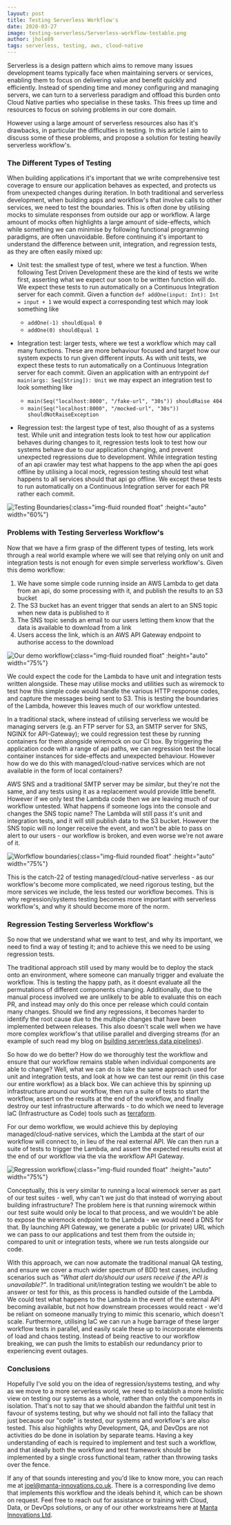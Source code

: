 ```yaml
---
layout: post
title: Testing Serverless Workflow's
date: 2020-03-27
image: testing-serverless/Serverless-workflow-testable.png
author: jhole89
tags: serverless, testing, aws, cloud-native
---
```


Serverless is a design pattern which aims to remove many issues development teams typically face when maintaining 
servers or services, enabling them to focus on delivering value and benefit quickly and efficiently. Instead of spending 
time and money configuring and managing servers, we can turn to a serverless paradigm and offload 
this burden onto Cloud Native parties who specialise in these tasks. This frees up time and resources to focus on solving 
problems in our core domain.

However using a large amount of serverless resources also has it's drawbacks, in particular the difficulties in testing.
In this article I aim to discuss some of these problems, and propose a solution for testing heavily serverless workflow's.

### The Different Types of Testing
When building applications it's important that we write comprehensive test coverage to ensure our application behaves as
expected, and protects us from unexpected changes during iteration. In both traditional and serverless development, 
when building apps and workflow's that involve calls to other services, we need to test the boundaries. This is often 
done by utilising mocks to simulate responses from outside our app or workflow. A large amount of mocks often highlights 
a large amount of side-effects, which while something we can minimise by following functional programming paradigms, are 
often unavoidable. Before continuing it's important to understand the difference between unit, integration, and 
regression tests, as they are often easily mixed up:

* Unit test: the smallest type of test, where we test a function. When following Test Driven Development these are the 
kind of tests we write first, asserting what we expect our soon to be written function will do. We expect these tests 
to run automatically on a Continuous Integration server for each commit. Given a function
`def addOne(input: Int): Int = input + 1` we would expect a corresponding test which may look something like

    * `addOne(-1) shouldEqual 0`
    * `addOne(0) shouldEqual 1`

* Integration test: larger tests, where we test a workflow which may call many functions. These are more behaviour 
focused and target how our system expects to run given different inputs. As with unit tests, we expect these tests to 
run automatically on a Continuous Integration server for each commit. Given an application with an 
entrypoint `def main(args: Seq[String]): Unit` we may expect an integration test to look something like

    * `main(Seq("localhost:8000", "/fake-url", "30s")) shouldRaise 404`
    * `main(Seq("localhost:8000", "/mocked-url", "30s")) shouldNotRaiseException`

* Regression test: the largest type of test, also thought of as a systems test. While unit and integration tests look to 
test how our application behaves during changes to it, regression tests look to test how our systems behave due to our
application changing, and prevent unexpected regressions due to development. While integration testing of an api crawler 
may test what happens to the app when the api goes offline by utilising a local mock, regression testing should test what 
happens to all services should that api go offline. We except these tests to run automatically on a Continuous Integration 
server for each PR rather each commit.

![Testing Boundaries]({{site.baseurl}}/assets/images/blog/testing-serverless/testing-boundaries.png){:class="img-fluid rounded float" :height="auto" width="60%"}

### Problems with Testing Serverless Workflow's
Now that we have a firm grasp of the different types of testing, lets work through a real world example where we will see
that relying only on unit and integration tests is not enough for even simple serverless workflow's. Given this demo
workflow:

 1. We have some simple code running inside an AWS Lambda to get data from an api, do some processing with it, and publish
  the results to an S3 bucket
 2. The S3 bucket has an event trigger that sends an alert to an SNS topic when new data is published to it
 3. The SNS topic sends an email to our users letting them know that the data is available to download from a link
 4. Users access the link, which is an AWS API Gateway endpoint to authorise access to the download
 
![Our demo workflow]({{site.baseurl}}/assets/images/blog/testing-serverless/Serverless-workflow.png){:class="img-fluid rounded float" :height="auto" width="75%"}

We could expect the code for the Lambda to have unit and integration tests written alongside. These may utilise mocks 
and utilities such as wiremock to test how this simple code would handle the various HTTP response codes, and capture 
the messages being sent to S3. This is testing the boundaries of the Lambda, however this leaves much of our workflow 
untested.

In a traditional stack, where instead of utilising serverless we would be managing servers (e.g. an FTP server for 
S3, an SMTP server for SNS, NGINX for API-Gateway); we could regression test these by running containers for them 
alongside wiremock on our CI box. By triggering the application code with a range of api paths, we can regression test 
the local container instances for side-effects and unexpected behaviour. However how do we do this with managed/cloud-native 
services which are not available in the form of local containers?

AWS SNS and a traditional SMTP server may be *similar*, but they're not the same, and any tests using it as a replacement
would provide little benefit. However if we only test the Lambda code then we are leaving much of our workflow untested. 
What happens if someone logs into the console and changes the SNS topic name? The Lambda will still pass it's unit and 
integration tests, and it will still publish data to the S3 bucket. However the SNS topic will no longer receive the 
event, and won't be able to pass on alert to our users - our workflow is broken, and even worse we're not aware of it.

![Worfkflow boundaries]({{site.baseurl}}/assets/images/blog/testing-serverless/Serverless-workflow-testable.png){:class="img-fluid rounded float" :height="auto" width="75%"}

This is the catch-22 of testing managed/cloud-native serverless - as our workflow's become more complicated, we need rigorous testing, 
but the more services we include, the less tested our workflow becomes. This is why regression/systems testing 
becomes more important with serverless workflow's, and why it should become more of the norm.

### Regression Testing Serverless Workflow's
So now that we understand what we want to test, and why its important, we need to find a way of testing it; and to 
achieve this we need to be using regression tests.

The traditional approach still used by many would be to deploy the stack onto an environment, where someone can manually 
trigger and evaluate the workflow. This is testing the happy path, as it doesnt evaluate all the permutations of different 
components changing. Additionally, due to the manual process involved we are unlikely to be able to evaluate this on each
PR, and instead may only do this once per release which could contain many changes. Should we find any regressions, 
it becomes harder to identify the root cause due to the multiple changes that have been implemented between releases. 
This also doesn't scale well when we have more complex workflow's that utilise parallel and diverging streams (for an 
example of such read my blog on [building serverless data pipelines]({{site.baseurl}}/2019/12/22/serverless-big-data-pipelines/)).

So how do we do better? How do we thoroughly test the workflow and ensure that our workflow remains stable when 
individual components are able to change? Well, what we can do is take the same approach used for unit and 
integration tests, and look at how we can test our remit (in this case our entire workflow) as a black box. We can 
achieve this by spinning up infrastructure around our workflow, then run a suite of tests to start the workflow, assert 
on the results at the end of the workflow, and finally destroy our test infrastructure afterwards - to do which we need
to leverage IaC (Infrastructure as Code) tools such as [terraform](https://www.terraform.io/).

For our demo workflow, we would achieve this by deploying managed/cloud-native services, which the Lambda at the start of our 
workflow will connect to, in lieu of the real external API. We can then run a suite of tests to trigger the Lambda, and 
assert the expected results exist at the end of our workflow via the via the workflow API Gateway.

![Regression workflow]({{site.baseurl}}/assets/images/blog/testing-serverless/serverless-workflow-ci.png){:class="img-fluid rounded float" :height="auto" width="75%"}

Conceptually, this is very similar to running a local wiremock server as part of our test suites - well, why can't we 
just do that instead of worrying about building infrastructure? The problem here is that running wiremock within our test
suite would only be local to that process, and we wouldn't be able to expose the wiremock endpoint to the Lambda - we 
would need a DNS for that. By launching API Gateway, we generate a public (or private) URL which we can pass to our 
applications and test them from the outside in; compared to unit or integration tests, where we run tests alongside our 
code.

With this approach, we can now automate the traditional manual QA testing, and ensure we cover a much wider spectrum of
BDD test cases, including scenarios such as *"What alert do/should our users receive if the API is unavailable?"*. In 
traditional unit/integration testing we wouldn't be able to answer or test for this, as this process is handled outside 
of the Lambda. We could test what happens to the Lambda in the event of the external API becoming available, but not 
how downstream processes would react - we'd be reliant on someone manually trying to mimic this scenario, which doesn't 
scale. Furthermore, utilising IaC we can run a huge barrage of these larger workflow tests in parallel, and 
easily scale these up to incorporate elements of load and chaos testing. Instead of being reactive to our workflow 
breaking, we can push the limits to establish our redundancy prior to experiencing event outages. 

### Conclusions
Hopefully I've sold you on the idea of regression/systems testing, and why as we move to a more serverless world, we need
to establish a more holistic view on testing our systems as a whole, rather than only the components in isolation. That's
not to say that we should abandon the faithful unit test in favour of systems testing, but why we should not fall into
the fallacy that just because our "code" is tested, our systems and workflow's are also tested. This also highlights why 
Development, QA, and DevOps are not activities do be done in isolation by separate teams. Having a key understanding
of each is required to implement and test such a workflow, and that ideally both the workflow and test framework should 
be implemented by a single cross functional team, rather than throwing tasks over the fence.

If any of that sounds interesting and you'd like to know more, you can reach me at 
[joel@manta-innovations.co.uk](mailto:joel@manta-innovations.co.uk). There is a corresponding live demo that implements
this workflow and the ideals behind it, which can be shown on request. Feel free to reach out for assistance or training
with Cloud, Data, or DevOps solutions, or any of our other workstreams here at [Manta Innovations Ltd](https://manta-innovations.co.uk/).
